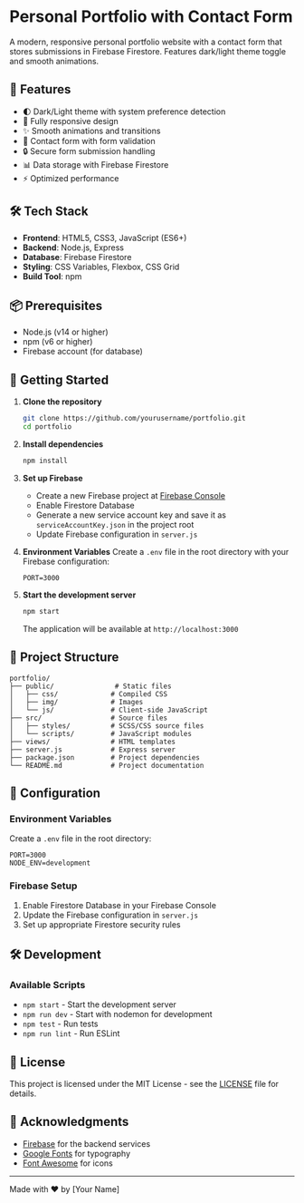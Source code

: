 # Personal Portfolio with Contact Form

A modern, responsive personal portfolio website with a contact form that stores submissions in Firebase Firestore. Features dark/light theme toggle and smooth animations.

## 🚀 Features

- 🌓 Dark/Light theme with system preference detection
- 📱 Fully responsive design
- ✨ Smooth animations and transitions
- 📝 Contact form with form validation
- 🔒 Secure form submission handling
- 📊 Data storage with Firebase Firestore
- ⚡ Optimized performance

## 🛠️ Tech Stack

- **Frontend**: HTML5, CSS3, JavaScript (ES6+)
- **Backend**: Node.js, Express
- **Database**: Firebase Firestore
- **Styling**: CSS Variables, Flexbox, CSS Grid
- **Build Tool**: npm

## 📦 Prerequisites

- Node.js (v14 or higher)
- npm (v6 or higher)
- Firebase account (for database)

## 🚀 Getting Started

1. **Clone the repository**
   ```bash
   git clone https://github.com/yourusername/portfolio.git
   cd portfolio
   ```

2. **Install dependencies**
   ```bash
   npm install
   ```

3. **Set up Firebase**
   - Create a new Firebase project at [Firebase Console](https://console.firebase.google.com/)
   - Enable Firestore Database
   - Generate a new service account key and save it as `serviceAccountKey.json` in the project root
   - Update Firebase configuration in `server.js`

4. **Environment Variables**
   Create a `.env` file in the root directory with your Firebase configuration:
   ```
   PORT=3000
   ```

5. **Start the development server**
   ```bash
   npm start
   ```
   The application will be available at `http://localhost:3000`

## 📁 Project Structure

```
portfolio/
├── public/               # Static files
│   ├── css/             # Compiled CSS
│   ├── img/             # Images
│   └── js/              # Client-side JavaScript
├── src/                 # Source files
│   ├── styles/          # SCSS/CSS source files
│   └── scripts/         # JavaScript modules
├── views/               # HTML templates
├── server.js            # Express server
├── package.json         # Project dependencies
└── README.md            # Project documentation
```

## 🔧 Configuration

### Environment Variables

Create a `.env` file in the root directory:

```
PORT=3000
NODE_ENV=development
```

### Firebase Setup

1. Enable Firestore Database in your Firebase Console
2. Update the Firebase configuration in `server.js`
3. Set up appropriate Firestore security rules

## 🛠️ Development

### Available Scripts

- `npm start` - Start the development server
- `npm run dev` - Start with nodemon for development
- `npm test` - Run tests
- `npm run lint` - Run ESLint

## 📝 License

This project is licensed under the MIT License - see the [LICENSE](LICENSE) file for details.

## 🙏 Acknowledgments

- [Firebase](https://firebase.google.com/) for the backend services
- [Google Fonts](https://fonts.google.com/) for typography
- [Font Awesome](https://fontawesome.com/) for icons

---

Made with ❤️ by [Your Name]
